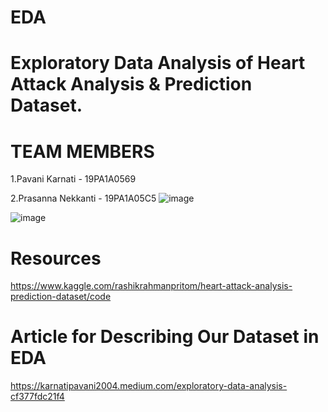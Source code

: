 # EDA
# Exploratory Data Analysis of Heart Attack Analysis & Prediction Dataset.
# TEAM MEMBERS
1.Pavani Karnati - 19PA1A0569

2.Prasanna Nekkanti - 19PA1A05C5
![image](https://user-images.githubusercontent.com/60594889/156922936-d484ecbf-0adb-4087-8b11-86e3c52108fc.png)

![image](https://user-images.githubusercontent.com/60594889/156922941-afc25b7b-9327-4166-9554-c90449e132ff.png)

# Resources
https://www.kaggle.com/rashikrahmanpritom/heart-attack-analysis-prediction-dataset/code

# Article for Describing Our Dataset in EDA
https://karnatipavani2004.medium.com/exploratory-data-analysis-cf377fdc21f4
